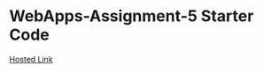 
# WebApps-Assignment-5 Starter Code
<a href="https://44-563-web-apps-s22.github.io/webapps-s22-assignment-5-Madhuri221998/bird.html"> Hosted Link</a>